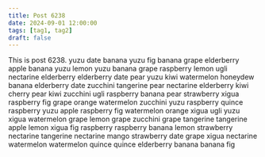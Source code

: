 ```yaml
---
title: Post 6238
date: 2024-09-01 12:00:00
tags: [tag1, tag2]
draft: false
---
```

This is post 6238.
yuzu
date
banana
yuzu
fig
banana
grape
elderberry
apple
banana
yuzu
lemon
yuzu
banana
grape
raspberry
lemon
ugli
nectarine
elderberry
elderberry
date
pear
yuzu
kiwi
watermelon
honeydew
banana
elderberry
date
zucchini
tangerine
pear
nectarine
elderberry
kiwi
cherry
pear
kiwi
zucchini
ugli
raspberry
banana
pear
strawberry
xigua
raspberry
fig
grape
orange
watermelon
zucchini
yuzu
raspberry
quince
raspberry
yuzu
apple
raspberry
fig
watermelon
orange
xigua
ugli
yuzu
xigua
watermelon
grape
lemon
grape
zucchini
grape
tangerine
tangerine
apple
lemon
xigua
fig
raspberry
raspberry
banana
lemon
strawberry
nectarine
tangerine
nectarine
mango
strawberry
date
grape
xigua
nectarine
watermelon
watermelon
quince
quince
elderberry
banana
banana
fig
